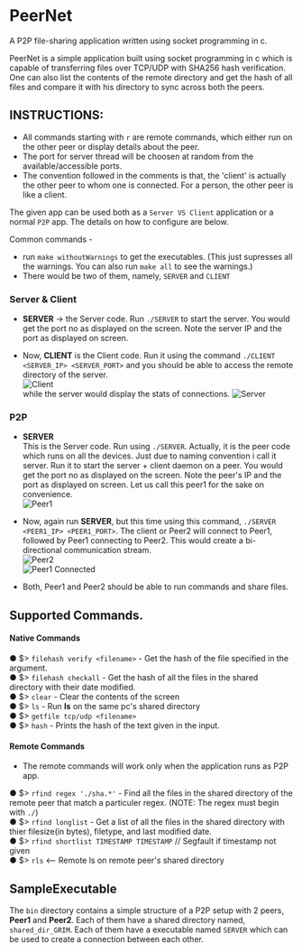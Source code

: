 # PeerNet
A P2P file-sharing application written using socket programming in c.

PeerNet is a simple application built using socket programming in c which is capable of transferring files over TCP/UDP with SHA256 hash verification. One can also list the contents of the remote directory and get the hash of all files and compare it with his directory to sync across both the peers.

## INSTRUCTIONS:
- All commands starting with `r` are remote commands, which either run on the other peer or display details about the peer.  
- The port for server thread will be choosen at random from the available/accessible ports.
- The convention followed in the comments is that, the 'client' is actually the other peer to whom one is connected. For a person, the other peer is like a client.

The given app can be used both as a `Server VS Client` application or a normal `P2P` app.
The details on how to configure are below.

Common commands -
- run `make withoutWarnings` to get the executables. (This just supresses all the warnings. You can also run `make all` to see the warnings.)
- There would be two of them, namely, `SERVER` and `CLIENT`


### Server & Client
- **SERVER** -> the Server code. Run `./SERVER` to start the server. You would get the port no as displayed on the screen. Note the server IP and the port as displayed on screen.  


- Now, **CLIENT** is the Client code.  Run it using the command `./CLIENT <SERVER_IP> <SERVER_PORT>` and you should be able to access the remote directory of the server.  
![Client](http://i.imgur.com/p1J1pNf.png)  
while the server would display the stats of connections. 
![Server](http://i.imgur.com/fZOGPiT.png)

### P2P
- **SERVER**  
This is the Server code. Run using `./SERVER`. Actually, it is the peer code which runs on all the devices. Just due to naming convention i call it server. Run it to start the server + client daemon on a peer. You would get the port no as displayed on the screen. Note the peer's IP and the port as displayed on screen. Let us call this peer1 for the sake on convenience.  
![Peer1](http://i.imgur.com/oct8aJB.png)

- Now, again run **SERVER**, but this time using this command, `./SERVER <PEER1_IP> <PEER1_PORT>`. The client or Peer2 will connect to Peer1, followed by Peer1 connecting to Peer2. This would create a bi-directional communication stream.  
![Peer2](http://i.imgur.com/1s8JA1J.png)  
![Peer1 Connected](http://i.imgur.com/if7sF9T.png)  

- Both, Peer1 and Peer2 should be able to run commands and share files.


## Supported Commands.  

#### Native Commands
● $> `filehash verify <filename>` - Get the hash of the file specified in the argument.  
● $> `filehash checkall` - Get the hash of all the files in the shared directory with their date modified.  
● $> `clear`  - Clear the contents of the screen  
● $> `ls`    - Run <b>ls</b> on the same pc's shared directory  
● $> `getfile tcp/udp <filename>`  
● $> `hash` - Prints the hash of the text given in the input.  


#### Remote Commands
- The remote commands will work only when the application runs as P2P app.  

● $> `rfind regex './sha.*'`  -  Find all the files in the shared directory of the remote peer that match a particuler regex. (NOTE: The regex must begin with `./`)  
● $> `rfind longlist` - Get a list of all the files in the shared directory with thier filesize(in bytes), filetype, and last modified date.  
● $> `rfind shortlist TIMESTAMP TIMESTAMP`  // Segfault if timestamp not given  
● $> `rls`   <-- Remote ls on remote peer's shared directory  


## SampleExecutable

The `bin` directory contains a simple structure of a P2P setup with 2 peers, **Peer1** and **Peer2**. Each of them have a shared directory named, `shared_dir_GRIM`. Each of them have a executable named `SERVER` which can be used to create a connection between each other.
